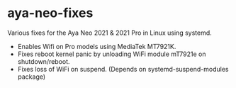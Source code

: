 # aya-neo-fixes
Various fixes for the Aya Neo 2021 &amp; 2021 Pro in Linux using systemd.

- Enables Wifi on Pro models using MediaTek MT7921K.
- Fixes reboot kernel panic by unloading WiFi module mT7921e on shutdown/reboot. 
- Fixes loss of WiFi on suspend. (Depends on systemd-suspend-modules package)
